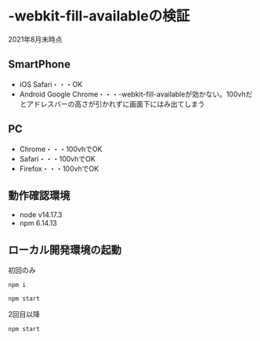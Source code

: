 # -webkit-fill-availableの検証

2021年8月末時点

## SmartPhone

* iOS Safari・・・OK
* Android Google Chrome・・・-webkit-fill-availableが効かない。100vhだとアドレスバーの高さが引かれずに画面下にはみ出てしまう

## PC
* Chrome・・・100vhでOK
* Safari・・・100vhでOK
* Firefox・・・100vhでOK

## 動作確認環境

* node v14.17.3
* npm 6.14.13

## ローカル開発環境の起動

初回のみ
```
npm i
```

```
npm start
```

2回目以降

```
npm start
```

